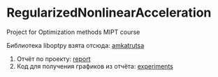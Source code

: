 # RegularizedNonlinearAcceleration
Project for Optimization methods MIPT course

Библиотека liboptpy взята отсюда: [amkatrutsa](https://github.com/amkatrutsa/liboptpy)

1. Отчёт по проекту: [report](tex/metopt_proj.pdf)
2. Код для получения графиков из отчёта: [experiments](Experiments.ipynb)
